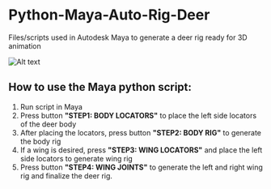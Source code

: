# Python-Maya-Auto-Rig-Deer
Files/scripts used in Autodesk Maya to generate a deer rig ready for 3D animation

![Alt text](relative/path/to/Deer_Thumbnail.jpg?raw=true "Deer_Thumbnail")

## How to use the Maya python script:
1. Run script in Maya
2. Press button **"STEP1: BODY LOCATORS"** to place the left side locators of the deer body
3. After placing the locators, press button **"STEP2: BODY RIG"** to generate the body rig
4. If a wing is desired, press **"STEP3: WING LOCATORS"** and place the left side locators to generate wing rig
5. Press button **"STEP4: WING JOINTS"** to generate the left and right wing rig and finalize the deer rig.
